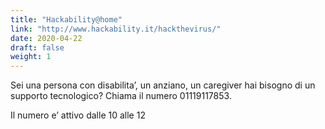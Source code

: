 ```yaml
---
title: "Hackability@home"
link: "http://www.hackability.it/hackthevirus/"
date: 2020-04-22
draft: false
weight: 1
---
```


Sei una persona con disabilita’, un anziano, un caregiver hai bisogno di un supporto tecnologico?
Chiama il numero 01119117853.

Il numero e’ attivo dalle 10 alle 12